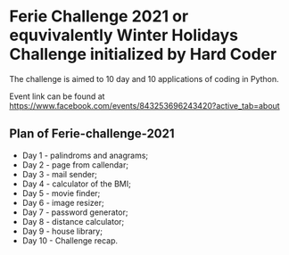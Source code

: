 # Ferie Challenge 2021 or equvivalently Winter Holidays Challenge initialized by Hard Coder

The challenge is aimed to 10 day and 10 applications of coding in Python.

Event link can be found at https://www.facebook.com/events/843253696243420?active_tab=about

## Plan of Ferie-challenge-2021

- Day 1 - palindroms and anagrams;
- Day 2 - page from callendar;
- Day 3 - mail sender;
- Day 4 - calculator of the BMI;
- Day 5 - movie finder;
- Day 6 - image resizer;
- Day 7 - password generator;
- Day 8 - distance calculator;
- Day 9 - house library;
- Day 10 - Challenge recap.
